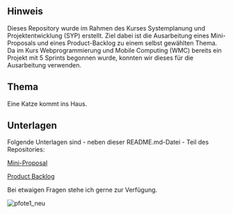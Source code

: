 ## Hinweis
Dieses Repository wurde im Rahmen des Kurses Systemplanung und Projektentwicklung (SYP) erstellt. Ziel dabei ist die Ausarbeitung eines Mini-Proposals und eines Product-Backlog zu einem selbst gewählten Thema. Da im Kurs Webprogrammierung und Mobile Computing (WMC) bereits ein Projekt mit 5 Sprints begonnen wurde, konnten wir dieses für die Ausarbeitung verwenden.


## Thema
Eine Katze kommt ins Haus.


## Unterlagen

Folgende Unterlagen sind - neben dieser README.md-Datei - Teil des Repositories:

[Mini-Proposal](ProjectProposal_WMC_Huber.pdf)

[Product Backlog](ProductBacklog.xlsx)

Bei etwaigen Fragen stehe ich gerne zur Verfügung.



![pfote1_neu](https://github.com/juhuber2/effortEstimationSyp/assets/145586660/9a9be95b-5ef9-4b94-9e6c-ebd558aab0ad)
